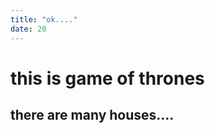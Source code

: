 ```yaml
---
title: "ok...."
date: 20
---
```


this is game of thrones
=============================

there are many houses....
-------------------------------


